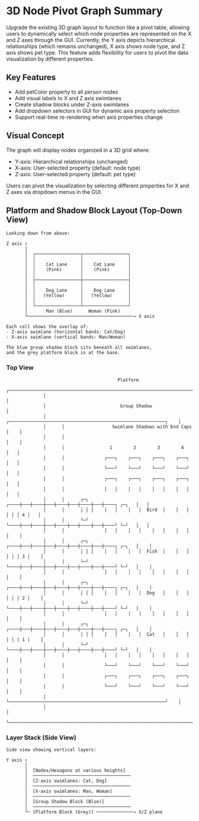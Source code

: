 # 3D Node Pivot Graph Summary

Upgrade the existing 3D graph layout to function like a pivot table, allowing users to dynamically select which node properties are represented on the X and Z axes through the GUI. Currently, the Y axis depicts hierarchical relationships (which remains unchanged), X axis shows node type, and Z axis shows pet type. This feature adds flexibility for users to pivot the data visualization by different properties.

## Key Features

- Add petColor property to all person nodes
- Add visual labels to X and Z axis swimlanes
- Create shadow blocks under Z-axis swimlanes
- Add dropdown selectors in GUI for dynamic axis property selection
- Support real-time re-rendering when axis properties change

## Visual Concept

The graph will display nodes organized in a 3D grid where:
- Y-axis: Hierarchical relationships (unchanged)
- X-axis: User-selected property (default: node type)
- Z-axis: User-selected property (default: pet type)

Users can pivot the visualization by selecting different properties for X and Z axes via dropdown menus in the GUI.

## Platform and Shadow Block Layout (Top-Down View)

```
Looking down from above:

Z axis ↑
       │
       │  ┌─────────────────┬─────────────────┐
       │  │                 │                 │
       │  │    Cat Lane     │    Cat Lane     │
       │  │    (Pink)       │    (Pink)       │
       │  │                 │                 │
       │  ├─────────────────┼─────────────────┤
       │  │                 │                 │
       │  │    Dog Lane     │    Dog Lane     │
       │  │   (Yellow)      │   (Yellow)      │
       │  │                 │                 │
       │  └─────────────────┴─────────────────┘
       │       Man (Blue)      Woman (Pink)
       └────────────────────────────────────────→ X axis

Each cell shows the overlap of:
- Z-axis swimlane (horizontal bands: Cat/Dog)
- X-axis swimlane (vertical bands: Man/Woman)

The blue group shadow block sits beneath all swimlanes,
and the grey platform block is at the base.
```

### Top View

```
                                          Platform
              ┌───────────────────────────────────────────────────────────────────────┐
              │                                                                       │
              │                            Group Shadow                               │
              │      ┌───────────────────────────────────────────────────────────┐    │
              │      │                  Swimlane Shadows with End Caps           │    │
              │      │                                                           │    │
              │      │                 1        2        3        4              │   │
              │      │               ┌───┐    ┌───┐    ┌───┐    ┌───┐            │   │
              │      │               └───┘    └───┘    └───┘    └───┘            │   │
              │      │               ┌───┐    ┌───┐    ┌───┐    ┌───┐            │   │
              │      │               │   │    │   │    │   │    │   │            │   │
              │      │      ┌─┐ ┌────┼───┼────┼───┼────┼───┼────┼───┼────┐ ┌─┐   │   │
              │      │      │ │ │    │   │    │   │  Bird  │    │   │    │ │ │ 4 │   │
              │      │      └─┘ └────┼───┼────┼───┼────┼───┼────┼───┼────┘ └─┘   │   │
              │      │               │   │    │   │    │   │    │   │            │    │
              │      │      ┌─┐ ┌────┼───┼────┼───┼────┼───┼────┼───┼────┐ ┌─┐   │    │
              │      │      │ │ │    │   │    │   │  Fish  │    │   │    │ │ │ 3 │    │
              │      │      └─┘ └────┼───┼────┼───┼────┼───┼────┼───┼────┘ └─┘   │    │
              │      │               │   │    │   │    │   │    │   │            │    │
              │      │      ┌─┐ ┌────┼───┼────┼───┼────┼───┼────┼───┼────┐ ┌─┐   │    │
              │      │      │ │ │    │   │    │   │  Dog   │    │   │    │ │ │ 2 │    │
              │      │      └─┘ └────┼───┼────┼───┼────┼───┼────┼───┼────┘ └─┘   │    │
              │      │               │   │    │   │    │   │    │   │            │    │
              │      │      ┌─┐ ┌────┼───┼────┼───┼────┼───┼────┼───┼────┐ ┌─┐   │    │
              │      │      │ │ │    │   │    │   │  Cat   │    │   │    │ │ │ 1 │    │
              │      │      └─┘ └────┼───┼────┼───┼────┼───┼────┼───┼────┘ └─┘   │    │
              │      │               │   │    │   │    │   │    │   │            │    │
              │      │               └───┘    └───┘    └───┘    └───┘            │    │
              │      │               ┌───┐    ┌───┐    ┌───┐    ┌───┐            │    │
              │      │               └───┘    └───┘    └───┘    └───┘            │    │
              │      └───────────────────────────────────────────────────────────┘    │
              │                                                                       │
              └───────────────────────────────────────────────────────────────────────┘
```

### Layer Stack (Side View)
```
Side view showing vertical layers:

Y axis ↑
       │
       │  [Nodes/Hexagons at various heights]
       │  ─────────────────────────────────────
       │  [Z-axis swimlanes: Cat, Dog]
       │  ─────────────────────────────────────
       │  [X-axis swimlanes: Man, Woman]  
       │  ─────────────────────────────────────
       │  [Group Shadow Block (Blue)]
       │  ─────────────────────────────────────
       └─ [Platform Block (Grey)] ──────────────→ X/Z plane
```